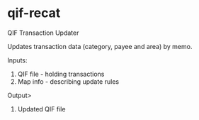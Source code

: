 # qif-recat
QIF Transaction Updater

Updates transaction data (category, payee and area) by memo.

Inputs:
  1) QIF file - holding transactions
  2) Map info - describing update rules

Output>
  1) Updated QIF file



